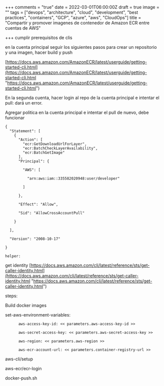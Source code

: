 +++
comments = "true"
date = 2022-03-01T06:00:00Z
draft = true
image = ""
tags = ["devops", "architecture", "cloud", "development", "best practices", "containers", "GCP", "azure", "aws", "CloudOps"]
title = "Compartir y promover imagenes de contenedor de Amazon ECR entre cuentas de AWS"

+++
cumplir prerequisitos de clis

en la cuenta principal seguir los siguientes pasos para crear un repositorio y una imagen, hacer build y push

[https://docs.aws.amazon.com/AmazonECR/latest/userguide/getting-started-cli.html](https://docs.aws.amazon.com/AmazonECR/latest/userguide/getting-started-cli.html "https://docs.aws.amazon.com/AmazonECR/latest/userguide/getting-started-cli.html")

En la segunda cuenta, hacer login al repo de la cuenta principal e intentar el pull: dará un error.

Agregar politica en la cuenta principal e intentar el pull de nuevo, debe funcionar

    {
      "Statement": [
        {
          "Action": [
            "ecr:GetDownloadUrlForLayer",
            "ecr:BatchCheckLayerAvailability",
            "ecr:BatchGetImage"
          ],
          "Principal": {
    
            "AWS": [
    
              "arn:aws:iam::335582020948:user/developer"
    
            ]
    
          },
    
          "Effect": "Allow",
    
          "Sid": "AllowCrossAccountPull"
    
        }
    
      ],
    
      "Version": "2008-10-17"
    
    }
    
    helper:

get identity [https://docs.aws.amazon.com/cli/latest/reference/sts/get-caller-identity.html](https://docs.aws.amazon.com/cli/latest/reference/sts/get-caller-identity.html "https://docs.aws.amazon.com/cli/latest/reference/sts/get-caller-identity.html")

steps:

Build docker images

set-aws-environment-variables:

          aws-access-key-id: << parameters.aws-access-key-id >>
    
          aws-secret-access-key: << parameters.aws-secret-access-key >>
    
          aws-region: << parameters.aws-region >>
    
          aws-ecr-account-url: << parameters.container-registry-url >>

aws-cli/setup

aws-ecr/ecr-login

docker-push.sh